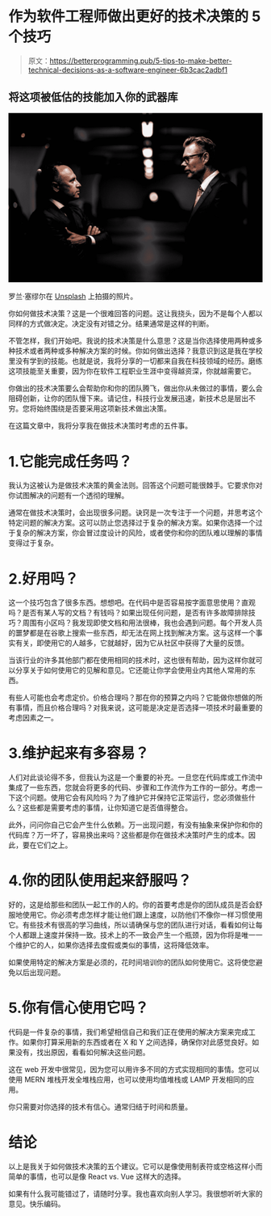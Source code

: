 # 作为软件工程师做出更好的技术决策的 5 个技巧

> 原文：<https://betterprogramming.pub/5-tips-to-make-better-technical-decisions-as-a-software-engineer-6b3cac2adbf1>

## 将这项被低估的技能加入你的武器库

![](img/3785767a9bdf58e7423e4293f9f5c41a.png)

罗兰·塞缪尔在 [Unsplash](https://unsplash.com?utm_source=medium&utm_medium=referral) 上拍摄的照片。

你如何做技术决策？这是一个很难回答的问题。这让我挠头，因为不是每个人都以同样的方式做决定。决定没有对错之分。结果通常是这样的判断。

不管怎样，我们开始吧。我说的技术决策是什么意思？这是当你选择使用两种或多种技术或者两种或多种解决方案的时候。你如何做出选择？我意识到这是我在学校里没有学到的技能。也就是说，我将分享的一切都来自我在科技领域的经历。磨练这项技能至关重要，因为你在软件工程职业生涯中变得越资深，你就越需要它。

你做出的技术决策要么会帮助你和你的团队腾飞，做出你从未做过的事情，要么会阻碍创新，让你的团队慢下来。请记住，科技行业发展迅速，新技术总是层出不穷。您将始终围绕是否要采用这项新技术做出决策。

在这篇文章中，我将分享我在做技术决策时考虑的五件事。

# 1.它能完成任务吗？

我认为这被认为是做技术决策的黄金法则。回答这个问题可能很棘手。它要求你对你试图解决的问题有一个透彻的理解。

通常在做技术决策时，会出现很多问题。诀窍是一次专注于一个问题，并思考这个特定问题的解决方案。这可以防止您选择过于复杂的解决方案。如果你选择一个过于复杂的解决方案，你会冒过度设计的风险，或者使你和你的团队难以理解的事情变得过于复杂。

# 2.好用吗？

这一个技巧包含了很多东西。想想吧。在代码中是否容易按字面意思使用？直观吗？是否有某人写的文档？有钱吗？如果出现任何问题，是否有许多故障排除技巧？周围有小区吗？我发现即使文档和用法很棒，我也会遇到问题。每个开发人员的噩梦都是在谷歌上搜索一些东西，却无法在网上找到解决方案。这与这样一个事实有关，即使用它的人越多，它就越好，因为它从社区中获得了大量的反馈。

当该行业的许多其他部门都在使用相同的技术时，这也很有帮助，因为这样你就可以分享关于如何使用它的见解和意见。它还能让你学会使用业内其他人常用的东西。

有些人可能也会考虑定价。价格合理吗？那在你的预算之内吗？它能做你想做的所有事情，而且价格合理吗？对我来说，这可能是决定是否选择一项技术时最重要的考虑因素之一。

# 3.维护起来有多容易？

人们对此谈论得不多，但我认为这是一个重要的补充。一旦您在代码库或工作流中集成了一些东西，您就会将更多的代码、步骤和工作流作为工作的一部分。考虑一下这个问题。使用它会有风险吗？为了维护它并保持它正常运行，您必须做些什么？这些都是需要考虑的事情，让你知道它是否值得整合。

此外，问问你自己它会产生什么依赖。万一出现问题，有没有抽象来保护你和你的代码库？万一坏了，容易换出来吗？这些都是你在做技术决策时产生的成本。因此，要在它们之上。

# 4.你的团队使用起来舒服吗？

好的，这是给那些和团队一起工作的人的。你的首要考虑是你的团队成员是否会舒服地使用它。你必须考虑怎样才能让他们跟上速度，以防他们不像你一样习惯使用它。有些技术有很高的学习曲线，所以请确保与您的团队进行对话，看看如何让每个人都跟上速度并保持一致。技术上的不一致会产生一个瓶颈，因为你将是唯一一个维护它的人，如果你选择去度假或类似的事情，这将降低效率。

如果使用特定的解决方案是必须的，花时间培训你的团队如何使用它。这将使您避免以后出现问题。

# 5.你有信心使用它吗？

代码是一件复杂的事情，我们希望相信自己和我们正在使用的解决方案来完成工作。如果你打算采用新的东西或者在 X 和 Y 之间选择，确保你对此感觉良好。如果没有，找出原因，看看如何解决这些问题。

这在 web 开发中很常见，因为您可以用许多不同的方式实现相同的事情。您可以使用 MERN 堆栈开发全堆栈应用，也可以使用均值堆栈或 LAMP 开发相同的应用。

你只需要对你选择的技术有信心。通常归结于时间和质量。

# 结论

以上是我关于如何做技术决策的五个建议。它可以是像使用制表符或空格这样小而简单的事情，也可以是像 React vs. Vue 这样大的选择。

如果有什么我可能错过了，请随时分享。我也喜欢向别人学习。我很想听听大家的意见。快乐编码。